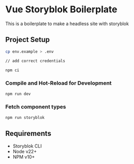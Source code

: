 # Vue Storyblok Boilerplate

This is a boilerplate to make a headless site with storyblok

## Project Setup

```sh
cp env.example > .env

// add correct credentials

npm ci
```

### Compile and Hot-Reload for Development

```sh
npm run dev
```

### Fetch component types

```sh
npm run storyblok
```

## Requirements

- Storyblok CLI
- Node v22+
- NPM v10+
